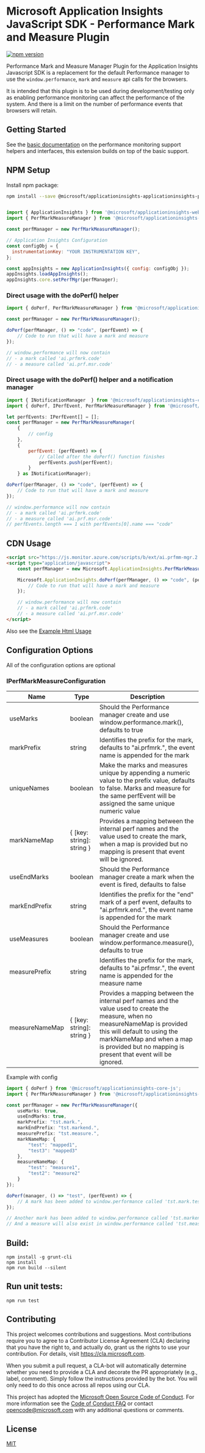 # Microsoft Application Insights JavaScript SDK - Performance Mark and Measure Plugin

[![npm version](https://badge.fury.io/js/%40microsoft%2Fapplicationinsights-perfmarkmeasure-js.svg)](https://badge.fury.io/js/%40microsoft%2Fapplicationinsights-perfmarkmeasure-js)

Performance Mark and Measure Manager Plugin for the Application Insights Javascript SDK is a replacement for the default Performance manager to 
use the ```window.performance```, ```mark``` and ```measure``` api calls for the browsers.

It is intended that this plugin is to be used during development/testing only as enabling performance monitoring can affect the performance of the system.
And there is a limit on the number of performance events that browsers will retain.

## Getting Started

See the [basic documentation](https://github.com/microsoft/ApplicationInsights-JS/blob/master/docs/PerformanceMonitoring.md) on the performance monitoring support helpers and interfaces, this extension builds on top of the basic support.

## NPM Setup

Install npm package:

```bash
npm install --save @microsoft/applicationinsights-applicationinsights-perfmarkmeasure-js @microsoft/applicationinsights-web
```

```js

import { ApplicationInsights } from '@microsoft/applicationinsights-web';
import { PerfMarkMeasureManager } from '@microsoft/applicationinsights-perfmarkmeasure-js';

const perfManager = new PerfMarkMeasureManager();

// Application Insights Configuration
const configObj = {
  instrumentationKey: "YOUR INSTRUMENTATION KEY",
};

const appInsights = new ApplicationInsights({ config: configObj });
appInsights.loadAppInsights();
appInsights.core.setPerfMgr(perfManager);
```

### Direct usage with the doPerf() helper

```js
import { doPerf, PerfMarkMeasureManager } from '@microsoft/applicationinsights-applicationinsights-perfmarkmeasure-js';

const perfManager = new PerfMarkMeasureManager();

doPerf(perfManager, () => "code", (perfEvent) => {
    // Code to run that will have a mark and measure
});

// window.performance will now contain 
// - a mark called 'ai.prfmrk.code'
// - a measure called 'ai.prf.msr.code'
```

### Direct usage with the doPerf() helper and a notification manager

```js
import { INotificationManager  } from '@microsoft/applicationinsights-core-js';
import { doPerf, IPerfEvent, PerfMarkMeasureManager } from '@microsoft/applicationinsights-applicationinsights-perfmarkmeasure-js';

let perfEvents: IPerfEvent[] = [];
const perfManager = new PerfMarkMeasureManager(
    {
        // config
    },
    {
        perfEvent: (perfEvent) => {
            // Called after the doPerf() function finishes
            perfEvents.push(perfEvent);
        }
    } as INotificationManager);

doPerf(perfManager, () => "code", (perfEvent) => {
    // Code to run that will have a mark and measure
});

// window.performance will now contain 
// - a mark called 'ai.prfmrk.code'
// - a measure called 'ai.prf.msr.code'
// perfEvents.length === 1 with perfEvents[0].name === "code"

```

## CDN Usage

```html
<script src="https://js.monitor.azure.com/scripts/b/ext/ai.prfmm-mgr.2.min.js"></script>
<script type="application/javascript">
    const perfManager = new Microsoft.ApplicationInsights.PerfMarkMeasureManager();

    Microsoft.ApplicationInsights.doPerf(perfManager, () => "code", (perfEvent) => {
        // Code to run that will have a mark and measure
    });

    // window.performance will now contain 
    // - a mark called 'ai.prfmrk.code'
    // - a measure called 'ai.prf.msr.code'
</script>
```

Also see the [Example Html Usage](./example/cdn-usage.html)

## Configuration Options

All of the configuration options are optional

### IPerfMarkMeasureConfiguration

| Name | Type | Description
|------|-----------|--------------------
| useMarks | boolean | Should the Performance manager create and use window.performance.mark(), defaults to true
| markPrefix | string | Identifies the prefix for the mark, defaults to "ai.prfmrk.", the event name is appended for the mark
| uniqueNames | boolean | Make the marks and measures unique by appending a numeric value to the prefix value, defaults to false. Marks and measure for the same perfEvent will be assigned the same unique numeric value
| markNameMap | { [key: string]: string } | Provides a mapping between the internal perf names and the value used to create the mark, when a map is provided but no mapping is present that event will be ignored.
| useEndMarks | boolean | Should the Performance manager create a mark when the event is fired, defaults to false
| markEndPrefix | string | Identifies the prefix for the "end" mark of a perf event, defaults to "ai.prfmrk.end.", the event name is appended for the mark
| useMeasures | boolean | Should the Performance manager create and use window.performance.measure(), defaults to true
| measurePrefix | string | Identifies the prefix for the mark, defaults to "ai.prfmsr.", the event name is appended for the measure name
| measureNameMap | { [key: string]: string } | Provides a mapping between the internal perf names and the value used to create the measure, when no measureNameMap is provided this will default to using the markNameMap and when a map is provided but no mapping is present that event will be ignored.

Example with config

```typescript
import { doPerf } from '@microsoft/applicationinsights-core-js';
import { PerfMarkMeasureManager } from '@microsoft/applicationinsights-applicationinsights-perfmarkmeasure-js';

const perfManager = new PerfMarkMeasureManager({
    useMarks: true,
    useEndMarks: true,
    markPrefix: "tst.mark.",
    markEndPrefix: "tst.markend.",
    measurePrefix: "tst.measure.",
    markNameMap: {
        "test": "mapped1",
        "test3": "mapped3"
    },
    measureNameMap: {
        "test": "measure1",
        "test2": "measure2"
    }
});

doPerf(manager, () => "test", (perfEvent) => {
    // A mark has been added to window.performance called 'tst.mark.test'
});

// Another mark has been added to window.performance called 'tst.markend.test'
// And a measure will also exist in window.performance called 'tst.measure.test'

```

## Build:

```
npm install -g grunt-cli
npm install
npm run build --silent
```

## Run unit tests:
```
npm run test
```

## Contributing

This project welcomes contributions and suggestions.  Most contributions require you to agree to a
Contributor License Agreement (CLA) declaring that you have the right to, and actually do, grant us
the rights to use your contribution. For details, visit https://cla.microsoft.com.

When you submit a pull request, a CLA-bot will automatically determine whether you need to provide
a CLA and decorate the PR appropriately (e.g., label, comment). Simply follow the instructions
provided by the bot. You will only need to do this once across all repos using our CLA.

This project has adopted the [Microsoft Open Source Code of Conduct](https://opensource.microsoft.com/codeofconduct/).
For more information see the [Code of Conduct FAQ](https://opensource.microsoft.com/codeofconduct/faq/) or
contact [opencode@microsoft.com](mailto:opencode@microsoft.com) with any additional questions or comments.

## License

[MIT](LICENSE)